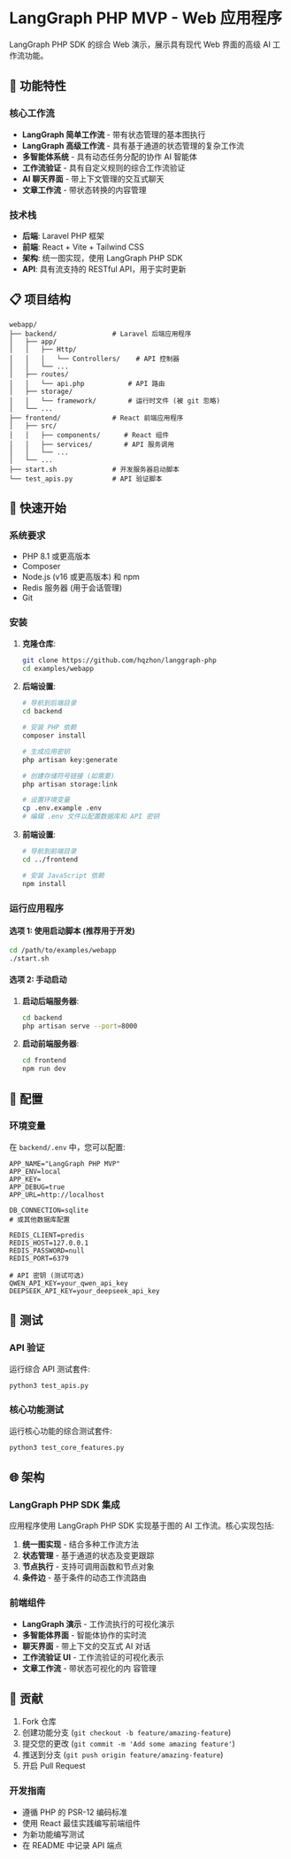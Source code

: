 # LangGraph PHP MVP - Web 应用程序

LangGraph PHP SDK 的综合 Web 演示，展示具有现代 Web 界面的高级 AI 工作流功能。

## 🌟 功能特性

### 核心工作流
- **LangGraph 简单工作流** - 带有状态管理的基本图执行
- **LangGraph 高级工作流** - 具有基于通道的状态管理的复杂工作流
- **多智能体系统** - 具有动态任务分配的协作 AI 智能体
- **工作流验证** - 具有自定义规则的综合工作流验证
- **AI 聊天界面** - 带上下文管理的交互式聊天
- **文章工作流** - 带状态转换的内容管理

### 技术栈
- **后端**: Laravel PHP 框架
- **前端**: React + Vite + Tailwind CSS
- **架构**: 统一图实现，使用 LangGraph PHP SDK
- **API**: 具有流支持的 RESTful API，用于实时更新

## 📋 项目结构

```
webapp/
├── backend/              # Laravel 后端应用程序
│   ├── app/
│   │   ├── Http/
│   │   │   └── Controllers/    # API 控制器
│   │   └── ...
│   ├── routes/
│   │   └── api.php           # API 路由
│   ├── storage/
│   │   └── framework/        # 运行时文件 (被 git 忽略)
│   └── ...
├── frontend/             # React 前端应用程序
│   ├── src/
│   │   ├── components/      # React 组件
│   │   ├── services/        # API 服务调用
│   │   └── ...
│   └── ...
├── start.sh              # 开发服务器启动脚本
└── test_apis.py          # API 验证脚本
```

## 🚀 快速开始

### 系统要求

- PHP 8.1 或更高版本
- Composer
- Node.js (v16 或更高版本) 和 npm
- Redis 服务器 (用于会话管理)
- Git

### 安装

1. **克隆仓库**:
   ```bash
   git clone https://github.com/hqzhon/langgraph-php
   cd examples/webapp
   ```

2. **后端设置**:
   ```bash
   # 导航到后端目录
   cd backend

   # 安装 PHP 依赖
   composer install

   # 生成应用密钥
   php artisan key:generate

   # 创建存储符号链接 (如需要)
   php artisan storage:link

   # 设置环境变量
   cp .env.example .env
   # 编辑 .env 文件以配置数据库和 API 密钥
   ```

3. **前端设置**:
   ```bash
   # 导航到前端目录
   cd ../frontend

   # 安装 JavaScript 依赖
   npm install
   ```

### 运行应用程序

#### 选项 1: 使用启动脚本 (推荐用于开发)
```bash
cd /path/to/examples/webapp
./start.sh
```

#### 选项 2: 手动启动
1. **启动后端服务器**:
   ```bash
   cd backend
   php artisan serve --port=8000
   ```

2. **启动前端服务器**:
   ```bash
   cd frontend
   npm run dev
   ```

## 🔧 配置

### 环境变量

在 `backend/.env` 中，您可以配置:

```env
APP_NAME="LangGraph PHP MVP"
APP_ENV=local
APP_KEY=
APP_DEBUG=true
APP_URL=http://localhost

DB_CONNECTION=sqlite
# 或其他数据库配置

REDIS_CLIENT=predis
REDIS_HOST=127.0.0.1
REDIS_PASSWORD=null
REDIS_PORT=6379

# API 密钥 (测试可选)
QWEN_API_KEY=your_qwen_api_key
DEEPSEEK_API_KEY=your_deepseek_api_key
```

## 🧪 测试

### API 验证
运行综合 API 测试套件:
```bash
python3 test_apis.py
```

### 核心功能测试
运行核心功能的综合测试套件:
```bash
python3 test_core_features.py
```

## 🌐 架构

### LangGraph PHP SDK 集成
应用程序使用 LangGraph PHP SDK 实现基于图的 AI 工作流。核心实现包括:

1. **统一图实现** - 结合多种工作流方法
2. **状态管理** - 基于通道的状态及变更跟踪
3. **节点执行** - 支持可调用函数和节点对象
4. **条件边** - 基于条件的动态工作流路由

### 前端组件
- **LangGraph 演示** - 工作流执行的可视化演示
- **多智能体界面** - 智能体协作的实时流
- **聊天界面** - 带上下文的交互式 AI 对话
- **工作流验证 UI** - 工作流验证的可视化表示
- **文章工作流** - 带状态可视化的内 容管理

## 🤝 贡献

1. Fork 仓库
2. 创建功能分支 (`git checkout -b feature/amazing-feature`)
3. 提交您的更改 (`git commit -m 'Add some amazing feature'`)
4. 推送到分支 (`git push origin feature/amazing-feature`)
5. 开启 Pull Request

### 开发指南
- 遵循 PHP 的 PSR-12 编码标准
- 使用 React 最佳实践编写前端组件
- 为新功能编写测试
- 在 README 中记录 API 端点
